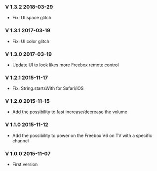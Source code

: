 ### V 1.3.2 2018-03-29
 - Fix: UI space glitch

### V 1.3.1 2017-03-19
 - Fix: UI color glitch

### V 1.3.0 2017-03-19
 - Update UI to look likes more Freebox remote control

### V 1.2.1 2015-11-17
 - Fix: String.startsWith for Safari/iOS

### V 1.2.0 2015-11-15
 - Add the possibility to fast increase/decrease the volume

### V 1.1.0 2015-11-12
 - Add the possibility to power on the Freebox V6 on TV with a specific channel

### V 1.0.0 2015-11-07
 - First version